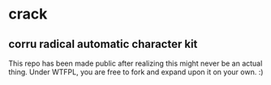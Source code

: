 # crack
## corru radical automatic character kit

This repo has been made public after realizing this might never be an actual thing.
Under WTFPL, you are free to fork and expand upon it on your own. :)
